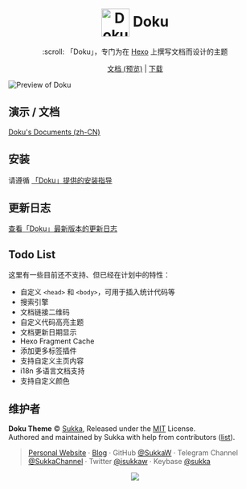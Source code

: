 # <div align="center"><a title="Go to homepage" href="https://doku.skk.moe"><img align="center" alt="Doku Logo" width="auto" height="56" src="https://img.skk.moe/github/doku/logo.png"></a> Doku</div>

<p align="center">
:scroll: 「Doku」，专门为在 <a href="https://hexo.io/">Hexo</a> 上撰写文档而设计的主题
</p>

<p align="center">
<a href="https://doku.skk.moe">文档 (预览)</a> | <a href="https://github.com/SukkaW/hexo-theme-doku/releases">下载</a>
</p>

![Preview of Doku](https://img.skk.moe/github/doku/preview.png)

## 演示 / 文档

[Doku's Documents (zh-CN)](https://doku.skk.moe)

## 安装

请遵循 [「Doku」提供的安装指导](https://doku.skk.moe/start.html)

## 更新日志

[查看「Doku」最新版本的更新日志](https://doku.skk.moe/changelog/newest.html)

## Todo List

这里有一些目前还不支持、但已经在计划中的特性：

- 自定义 `<head>` 和 `<body>`，可用于插入统计代码等
- 搜索引擎
- 文档链接二维码
- 自定义代码高亮主题
- 文档更新日期显示
- Hexo Fragment Cache
- 添加更多标签插件
- 支持自定义主页内容
- i18n 多语言文档支持
- 支持自定义颜色

## 维护者

**Doku Theme** © [Sukka](https://github.com/SukkaW), Released under the [MIT](./LICENSE) License.<br>
Authored and maintained by Sukka with help from contributors ([list](https://github.com/SukkaW/hexo-theme-doku/contributors)).

> [Personal Website](https://skk.moe) · [Blog](https://blog.skk.moe) · GitHub [@SukkaW](https://github.com/SukkaW) · Telegram Channel [@SukkaChannel](https://t.me/SukkaChannel) · Twitter [@isukkaw](https://twitter.com/isukkaw) · Keybase [@sukka](https://keybase.io/sukka)

<p align="center">
  <a href="https://github.com/sponsors/SukkaW/">
    <img src="https://sponsor.cdn.skk.moe/sponsors.svg"/>
  </a>
</p>
